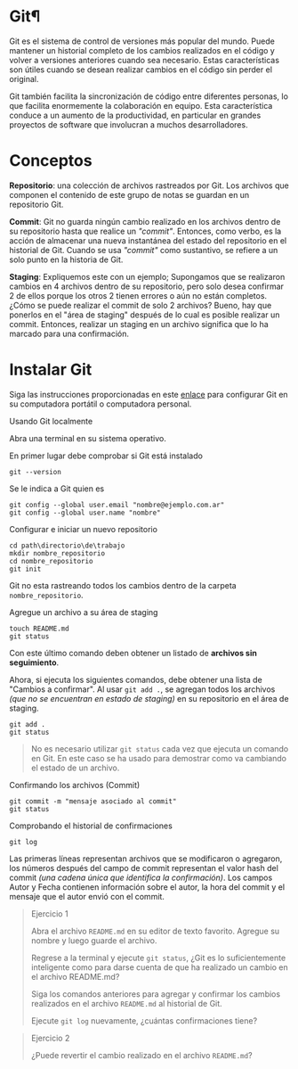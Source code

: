 # Git¶

Git es el sistema de control de versiones más popular del mundo. Puede mantener un historial completo de los cambios realizados en el código y volver a versiones anteriores cuando sea necesario. Estas características son útiles cuando se desean realizar cambios en el código sin perder el original.

Git también facilita la sincronización de código entre diferentes personas, lo que facilita enormemente la colaboración en equipo. Esta característica conduce a un aumento de la productividad, en particular en grandes proyectos de software que involucran a muchos desarrolladores.

# Conceptos


**Repositorio**: una colección de archivos rastreados por Git. Los archivos que componen el contenido de este grupo de notas se guardan en un repositorio Git.

**Commit**: Git no guarda ningún cambio realizado en los archivos dentro de su repositorio hasta que realice un *"commit"*. Entonces, como verbo, es la acción de almacenar una nueva instantánea del estado del repositorio en el historial de Git. Cuando se usa *"commit"* como sustantivo, se refiere a un solo punto en la historia de Git.

**Staging**: Expliquemos este con un ejemplo; Supongamos que se realizaron cambios en 4 archivos dentro de su repositorio, pero solo desea confirmar 2 de ellos porque los otros 2 tienen errores o aún no están completos. ¿Cómo se puede realizar el commit de solo 2 archivos? Bueno, hay que ponerlos en el "área de staging" después de lo cual es posible realizar un commit. Entonces, realizar un staging en un archivo significa que lo ha marcado para una confirmación.

# Instalar Git

Siga las instrucciones proporcionadas en este [enlace](https://git-scm.com/book/en/v2/Getting-Started-Installing-Git) para configurar Git en su computadora portátil o computadora personal.

Usando Git localmente

Abra una terminal en su sistema operativo.

En primer lugar debe comprobar si Git está instalado

```
git --version
```

Se le indica a Git quien es

```
git config --global user.email "nombre@ejemplo.com.ar"  
git config --global user.name "nombre"
```

Configurar e iniciar un nuevo repositorio

```
cd path\directorio\de\trabajo
mkdir nombre_repositorio
cd nombre_repositorio
git init
```

Git no esta rastreando todos los cambios dentro de la carpeta ```nombre_repositorio```.

Agregue un archivo a su área de staging

```
touch README.md
git status
```

Con este último comando deben obtener un listado de **archivos sin seguimiento**.

Ahora, si ejecuta los siguientes comandos, debe obtener una lista de "Cambios a confirmar". Al usar ```git add .```, se agregan todos los archivos *(que no se encuentran en estado de staging)* en su repositorio en el área de staging.

```
git add .
git status
```

> No es necesario utilizar ```git status``` cada vez que ejecuta un comando en Git. En este caso se ha usado para demostrar como va cambiando el estado de un archivo.

Confirmando los archivos (Commit)

```
git commit -m "mensaje asociado al commit"
git status
```

Comprobando el historial de confirmaciones

```
git log
```

Las primeras líneas representan archivos que se modificaron o agregaron, los números después del campo de commit representan el valor hash del commit *(una cadena única que identifica la confirmación)*. Los campos Autor y Fecha contienen información sobre el autor, la hora del commit y el mensaje que el autor envió con el commit.



> Ejercicio 1
> 
> Abra el archivo ```README.md``` en su editor de texto favorito. Agregue su nombre y luego guarde el archivo.
> 
> Regrese a la terminal y ejecute ```git status```, ¿Git es lo suficientemente inteligente como para darse cuenta de que ha realizado un cambio en el archivo README.md?
> 
> Siga los comandos anteriores para agregar y confirmar los cambios realizados en el archivo ```README.md``` al historial de Git.
> 
> Ejecute ```git log``` nuevamente, ¿cuántas confirmaciones tiene?

> Ejercicio 2
> 
> ¿Puede revertir el cambio realizado en el archivo ```README.md```?


